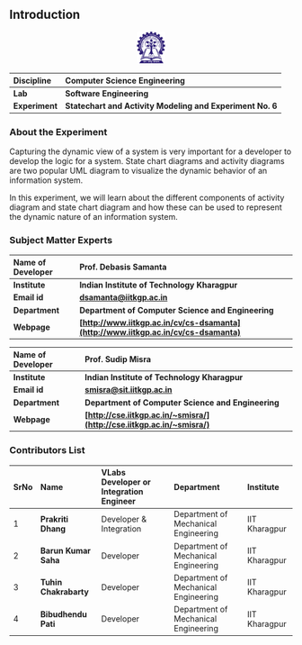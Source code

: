 ## Introduction

<div align="center">
<img src="experiment/images/iitkgp.png" width="10%">
</div>

<b>Discipline | <b> Computer Science  Engineering
:--|:--|
<b> Lab | <b> **Software Engineering**
<b> Experiment|     <b> **Statechart and Activity Modeling and Experiment No. 6**


### About the Experiment 
Capturing the dynamic view of a system is very important for a developer to develop the logic for a system. State chart diagrams and activity diagrams are two popular UML diagram to visualize the dynamic behavior of an information system.

In this experiment, we will learn about the different components of activity diagram and state chart diagram and how these can be used to represent the dynamic nature of an information system.





### Subject Matter Experts 

<b>Name of Developer | <b> **Prof. Debasis Samanta**
:--|:--|
<b> Institute | <b>  **Indian Institute of Technology Kharagpur**
<b> Email id|     <b>  **dsamanta@iitkgp.ac.in**
<b> Department |  **Department of Computer Science and Engineering**
<b>Webpage| <b> [http://www.iitkgp.ac.in/cv/cs-dsamanta](http://www.iitkgp.ac.in/cv/cs-dsamanta)

<b>Name of Developer | <b> **Prof. Sudip Misra**
:--|:--|
<b> Institute | <b>  **Indian Institute of Technology Kharagpur**
<b> Email id|     <b>  **smisra@sit.iitkgp.ac.in**
<b> Department |  **Department of Computer Science and Engineering**
<b>Webpage| <b> [http://cse.iitkgp.ac.in/~smisra/](http://cse.iitkgp.ac.in/~smisra/)


### Contributors List

SrNo | Name | VLabs Developer or Integration Engineer | Department| Institute
:--|:--|:--|:--|:--|
1 | **Prakriti Dhang** | Developer & Integration |  Department of Mechanical Engineering | IIT Kharagpur |
2 | **Barun Kumar Saha** | Developer |  Department of Mechanical Engineering | IIT Kharagpur | 
3 | **Tuhin Chakrabarty** | Developer |  Department of Mechanical Engineering | IIT Kharagpur | 
4 | **Bibudhendu Pati** | Developer |  Department of Mechanical Engineering | IIT Kharagpur | 


